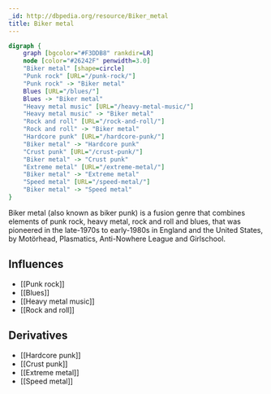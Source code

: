 ```yaml
---
_id: http://dbpedia.org/resource/Biker_metal
title: Biker metal
---
```


```dot
digraph {
	graph [bgcolor="#F3DDB8" rankdir=LR]
	node [color="#26242F" penwidth=3.0]
	"Biker metal" [shape=circle]
	"Punk rock" [URL="/punk-rock/"]
	"Punk rock" -> "Biker metal"
	Blues [URL="/blues/"]
	Blues -> "Biker metal"
	"Heavy metal music" [URL="/heavy-metal-music/"]
	"Heavy metal music" -> "Biker metal"
	"Rock and roll" [URL="/rock-and-roll/"]
	"Rock and roll" -> "Biker metal"
	"Hardcore punk" [URL="/hardcore-punk/"]
	"Biker metal" -> "Hardcore punk"
	"Crust punk" [URL="/crust-punk/"]
	"Biker metal" -> "Crust punk"
	"Extreme metal" [URL="/extreme-metal/"]
	"Biker metal" -> "Extreme metal"
	"Speed metal" [URL="/speed-metal/"]
	"Biker metal" -> "Speed metal"
}
```

Biker metal (also known as biker punk) is a fusion genre that combines elements of punk rock, heavy metal, rock and roll and blues, that was pioneered in the late-1970s to early-1980s in England and the United States, by Motörhead, Plasmatics, Anti-Nowhere League and Girlschool.

## Influences

- [[Punk rock]]
- [[Blues]]
- [[Heavy metal music]]
- [[Rock and roll]]

## Derivatives

- [[Hardcore punk]]
- [[Crust punk]]
- [[Extreme metal]]
- [[Speed metal]]
